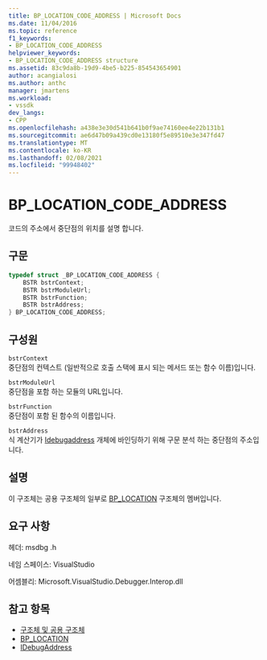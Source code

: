 ```yaml
---
title: BP_LOCATION_CODE_ADDRESS | Microsoft Docs
ms.date: 11/04/2016
ms.topic: reference
f1_keywords:
- BP_LOCATION_CODE_ADDRESS
helpviewer_keywords:
- BP_LOCATION_CODE_ADDRESS structure
ms.assetid: 83c9da8b-19d9-4be5-b225-854543654901
author: acangialosi
ms.author: anthc
manager: jmartens
ms.workload:
- vssdk
dev_langs:
- CPP
ms.openlocfilehash: a438e3e30d541b641b0f9ae74160ee4e22b131b1
ms.sourcegitcommit: ae6d47b09a439cd0e13180f5e89510e3e347fd47
ms.translationtype: MT
ms.contentlocale: ko-KR
ms.lasthandoff: 02/08/2021
ms.locfileid: "99948402"
---
```

# <a name="bp_location_code_address"></a>BP_LOCATION_CODE_ADDRESS
코드의 주소에서 중단점의 위치를 설명 합니다.

## <a name="syntax"></a>구문

```cpp
typedef struct _BP_LOCATION_CODE_ADDRESS {
    BSTR bstrContext;
    BSTR bstrModuleUrl;
    BSTR bstrFunction;
    BSTR bstrAddress;
} BP_LOCATION_CODE_ADDRESS;
```

## <a name="members"></a>구성원
`bstrContext`\
중단점의 컨텍스트 (일반적으로 호출 스택에 표시 되는 메서드 또는 함수 이름)입니다.

`bstrModuleUrl`\
중단점을 포함 하는 모듈의 URL입니다.

`bstrFunction`\
중단점이 포함 된 함수의 이름입니다.

`bstrAddress`\
식 계산기가 [Idebugaddress](../../../extensibility/debugger/reference/idebugaddress.md) 개체에 바인딩하기 위해 구문 분석 하는 중단점의 주소입니다.

## <a name="remarks"></a>설명
이 구조체는 공용 구조체의 일부로 [BP_LOCATION](../../../extensibility/debugger/reference/bp-location.md) 구조체의 멤버입니다.

## <a name="requirements"></a>요구 사항
헤더: msdbg .h

네임 스페이스: VisualStudio

어셈블리: Microsoft.VisualStudio.Debugger.Interop.dll

## <a name="see-also"></a>참고 항목
- [구조체 및 공용 구조체](../../../extensibility/debugger/reference/structures-and-unions.md)
- [BP_LOCATION](../../../extensibility/debugger/reference/bp-location.md)
- [IDebugAddress](../../../extensibility/debugger/reference/idebugaddress.md)
